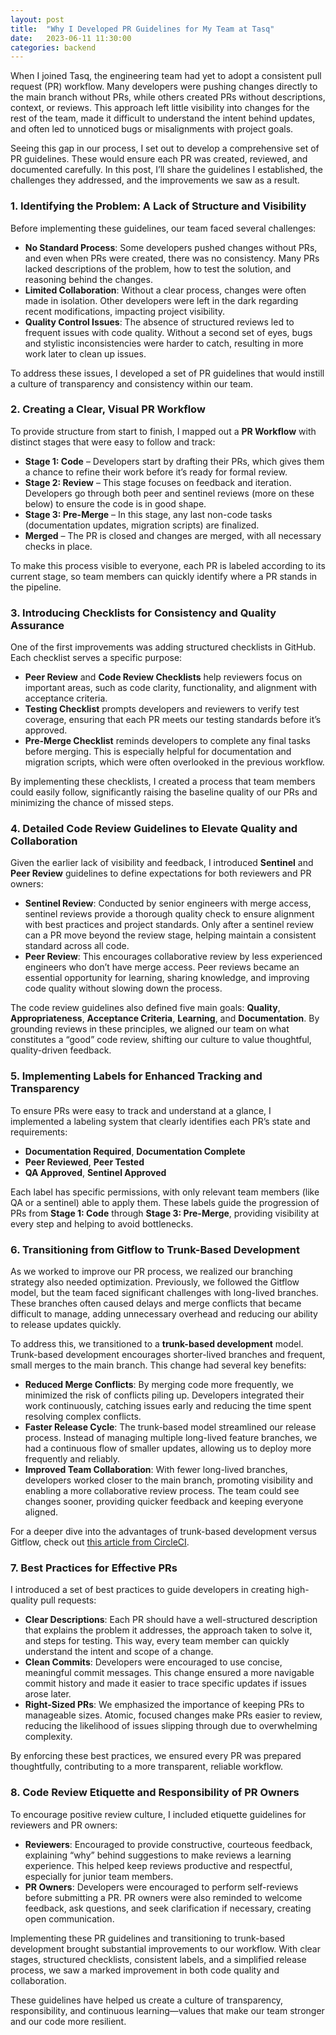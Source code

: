 ```yaml
---
layout: post
title:  "Why I Developed PR Guidelines for My Team at Tasq"
date:   2023-06-11 11:30:00
categories: backend
---
```


When I joined Tasq, the engineering team had yet to adopt a consistent pull request (PR) workflow. Many developers were pushing changes directly to the main branch without PRs, while others created PRs without descriptions, context, or reviews. This approach left little visibility into changes for the rest of the team, made it difficult to understand the intent behind updates, and often led to unnoticed bugs or misalignments with project goals.

Seeing this gap in our process, I set out to develop a comprehensive set of PR guidelines. These would ensure each PR was created, reviewed, and documented carefully. In this post, I’ll share the guidelines I established, the challenges they addressed, and the improvements we saw as a result.

### 1. **Identifying the Problem: A Lack of Structure and Visibility**

Before implementing these guidelines, our team faced several challenges:

- **No Standard Process**: Some developers pushed changes without PRs, and even when PRs were created, there was no consistency. Many PRs lacked descriptions of the problem, how to test the solution, and reasoning behind the changes.
- **Limited Collaboration**: Without a clear process, changes were often made in isolation. Other developers were left in the dark regarding recent modifications, impacting project visibility.
- **Quality Control Issues**: The absence of structured reviews led to frequent issues with code quality. Without a second set of eyes, bugs and stylistic inconsistencies were harder to catch, resulting in more work later to clean up issues.

To address these issues, I developed a set of PR guidelines that would instill a culture of transparency and consistency within our team.

### 2. **Creating a Clear, Visual PR Workflow**

To provide structure from start to finish, I mapped out a **PR Workflow** with distinct stages that were easy to follow and track:

- **Stage 1: Code** – Developers start by drafting their PRs, which gives them a chance to refine their work before it’s ready for formal review.
- **Stage 2: Review** – This stage focuses on feedback and iteration. Developers go through both peer and sentinel reviews (more on these below) to ensure the code is in good shape.
- **Stage 3: Pre-Merge** – In this stage, any last non-code tasks (documentation updates, migration scripts) are finalized.
- **Merged** – The PR is closed and changes are merged, with all necessary checks in place.

To make this process visible to everyone, each PR is labeled according to its current stage, so team members can quickly identify where a PR stands in the pipeline.

### 3. **Introducing Checklists for Consistency and Quality Assurance**

One of the first improvements was adding structured checklists in GitHub. Each checklist serves a specific purpose:

- **Peer Review** and **Code Review Checklists** help reviewers focus on important areas, such as code clarity, functionality, and alignment with acceptance criteria.
- **Testing Checklist** prompts developers and reviewers to verify test coverage, ensuring that each PR meets our testing standards before it’s approved.
- **Pre-Merge Checklist** reminds developers to complete any final tasks before merging. This is especially helpful for documentation and migration scripts, which were often overlooked in the previous workflow.

By implementing these checklists, I created a process that team members could easily follow, significantly raising the baseline quality of our PRs and minimizing the chance of missed steps.

### 4. **Detailed Code Review Guidelines to Elevate Quality and Collaboration**

Given the earlier lack of visibility and feedback, I introduced **Sentinel** and **Peer Review** guidelines to define expectations for both reviewers and PR owners:

- **Sentinel Review**: Conducted by senior engineers with merge access, sentinel reviews provide a thorough quality check to ensure alignment with best practices and project standards. Only after a sentinel review can a PR move beyond the review stage, helping maintain a consistent standard across all code.
- **Peer Review**: This encourages collaborative review by less experienced engineers who don’t have merge access. Peer reviews became an essential opportunity for learning, sharing knowledge, and improving code quality without slowing down the process.

The code review guidelines also defined five main goals: **Quality**, **Appropriateness**, **Acceptance Criteria**, **Learning**, and **Documentation**. By grounding reviews in these principles, we aligned our team on what constitutes a “good” code review, shifting our culture to value thoughtful, quality-driven feedback.

### 5. **Implementing Labels for Enhanced Tracking and Transparency**

To ensure PRs were easy to track and understand at a glance, I implemented a labeling system that clearly identifies each PR’s state and requirements:

- **Documentation Required**, **Documentation Complete**
- **Peer Reviewed**, **Peer Tested**
- **QA Approved**, **Sentinel Approved**

Each label has specific permissions, with only relevant team members (like QA or a sentinel) able to apply them. These labels guide the progression of PRs from **Stage 1: Code** through **Stage 3: Pre-Merge**, providing visibility at every step and helping to avoid bottlenecks.

### 6. **Transitioning from Gitflow to Trunk-Based Development**

As we worked to improve our PR process, we realized our branching strategy also needed optimization. Previously, we followed the Gitflow model, but the team faced significant challenges with long-lived branches. These branches often caused delays and merge conflicts that became difficult to manage, adding unnecessary overhead and reducing our ability to release updates quickly.

To address this, we transitioned to a **trunk-based development** model. Trunk-based development encourages shorter-lived branches and frequent, small merges to the main branch. This change had several key benefits:

- **Reduced Merge Conflicts**: By merging code more frequently, we minimized the risk of conflicts piling up. Developers integrated their work continuously, catching issues early and reducing the time spent resolving complex conflicts.
- **Faster Release Cycle**: The trunk-based model streamlined our release process. Instead of managing multiple long-lived feature branches, we had a continuous flow of smaller updates, allowing us to deploy more frequently and reliably.
- **Improved Team Collaboration**: With fewer long-lived branches, developers worked closer to the main branch, promoting visibility and enabling a more collaborative review process. The team could see changes sooner, providing quicker feedback and keeping everyone aligned.

For a deeper dive into the advantages of trunk-based development versus Gitflow, check out [this article from CircleCI](https://circleci.com/blog/trunk-vs-feature-based-dev/).

### 7. **Best Practices for Effective PRs**

I introduced a set of best practices to guide developers in creating high-quality pull requests:

- **Clear Descriptions**: Each PR should have a well-structured description that explains the problem it addresses, the approach taken to solve it, and steps for testing. This way, every team member can quickly understand the intent and scope of a change.
- **Clean Commits**: Developers were encouraged to use concise, meaningful commit messages. This change ensured a more navigable commit history and made it easier to trace specific updates if issues arose later.
- **Right-Sized PRs**: We emphasized the importance of keeping PRs to manageable sizes. Atomic, focused changes make PRs easier to review, reducing the likelihood of issues slipping through due to overwhelming complexity.

By enforcing these best practices, we ensured every PR was prepared thoughtfully, contributing to a more transparent, reliable workflow.

### 8. **Code Review Etiquette and Responsibility of PR Owners**

To encourage positive review culture, I included etiquette guidelines for reviewers and PR owners:

- **Reviewers**: Encouraged to provide constructive, courteous feedback, explaining “why” behind suggestions to make reviews a learning experience. This helped keep reviews productive and respectful, especially for junior team members.
- **PR Owners**: Developers were encouraged to perform self-reviews before submitting a PR. PR owners were also reminded to welcome feedback, ask questions, and seek clarification if necessary, creating open communication.


Implementing these PR guidelines and transitioning to trunk-based development brought substantial improvements to our workflow. With clear stages, structured checklists, consistent labels, and a simplified release process, we saw a marked improvement in both code quality and collaboration. 

These guidelines have helped us create a culture of transparency, responsibility, and continuous learning—values that make our team stronger and our code more resilient.
